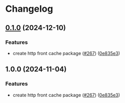 # Changelog

## [0.1.0](https://github.com/juntossomosmais/time-out-market/compare/http-front-cache-v0.0.1...http-front-cache-v0.1.0) (2024-12-10)


### Features

* create http front cache package ([#267](https://github.com/juntossomosmais/time-out-market/issues/267)) ([0e835e3](https://github.com/juntossomosmais/time-out-market/commit/0e835e3b2c2cc25418abc4fb91530ded5a605e67))

## 1.0.0 (2024-11-04)


### Features

* create http front cache package ([#267](https://github.com/juntossomosmais/time-out-market/issues/267)) ([0e835e3](https://github.com/juntossomosmais/time-out-market/commit/0e835e3b2c2cc25418abc4fb91530ded5a605e67))
